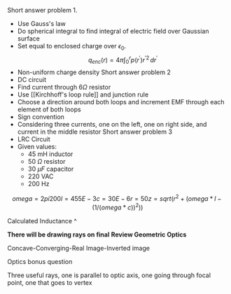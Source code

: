 Short answer problem 1. 
- Use Gauss's law
- Do spherical integral to find integral of electric field over Gaussian surface
- Set equal to enclosed charge over $\epsilon_{0}$. 
$$
q_{enc} (r) = 4\pi \int ^{r}_{0}p(r^{'})r^{'2} \, dr^{'} 
$$
- Non-uniform charge density
Short answer problem 2
- DC circuit
- Find current through 6$\Omega$ resistor
- Use [[Kirchhoff's loop rule]] and junction rule 
- Choose a direction around both loops and increment EMF through each element of both loops
- Sign convention
- Considering three currents, one on the left, one on right side, and current in the middle resistor
Short answer problem 3
- LRC Circuit
- Given values: 
	- 45 mH inductor
	- 50 $\Omega$ resistor
	- 30 $\mu F$ capacitor
	- 220 VAC
	- 200 Hz
```math
omega = 2 pi 200 
l=455E-3
c=30E-6
r=50
z=sqrt(r^2  + (omega * l - (1/(omega * c))^2))
```
Calculated Inductance ^


**There will be drawing  rays on final**
**Review Geometric Optics**

Concave-Converging-Real Image-Inverted image

Optics bonus question

Three useful rays, one is parallel to optic axis, one going through focal point, one that goes to vertex

